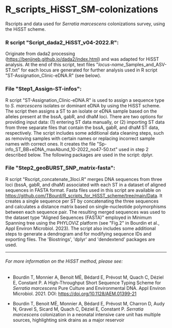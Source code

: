# R_scripts_HiSST_SM-colonizations
 Rscripts and data used for *Serratia marcescens* colonizations survey, using the HiSST scheme.
 
### R script "Script_dada2_HiSST_v04-2022.R":
Originate from dada2 processing (https://benjjneb.github.io/dada2/index.html) and was adapted for HiSST analysis. At the end of this script, text files "*locus-name*_Samples_and_ASV-ST.txt" for each locus are generated for further analysis used in R script "ST-Assignation_Clinic-eDNA.R" (see below).

### File "Step1_Assign-ST-infos":
R script "ST-Assignation_Clinic-eDNA.R" is used to assign a sequence type to *S. marcescens* isolates or dominant eDNA by using the HiSST scheme. The script then assigns a ST to an isolate or eDNA sample based on the alleles present at the bssA, gabR, and dhaM loci. There are two options for providing input data: (1) entering ST data manually, or (2) importing ST data from three separate files that contain the bssA, gabR, and dhaM ST data, respectively. The script includes some additional data cleaning steps, such as removing samples with certain names or replacing incorrect sample names with correct ones. It creates the file "Sp-info_ST_BB+eDNA_maxAbund_10-2022_no47-50.txt" used in step 2 described below. The following packages are used in the script: dplyr.

### File "Step2_geoBURST_SNP_matrix-fasta":
R script "Rscript_concatenate_3loci.R" merges DNA sequences from three loci (bssA, gabR, and dhaM) associated with each ST in a dataset of aligned sequences in FASTA format. Fasta files used in this script are available on https://github.com/TBourd/R_scripts_for_HiSST_scheme/tree/main/Data.
It creates a single sequence per ST by concatenating the three sequences and calculates a distance matrix based on single-nucleotide polymorphisms between each sequence pair. The resulting merged sequences was used to the dataset type "Aligned Sequences (FASTA)" employed in Minimum Spanning tree using the PHYLOViZ platform (see "Fig.2" in Bourdin et al., Appl Environ Microbiol. 2023). 
The script also includes some additional steps to generate a dendrogram and for modifying sequence IDs and exporting files. The 'Biostrings', 'dplyr' and 'dendextend' packages are used.
 
 _______________________________________________________
 ###### For more information on the HiSST method, please see:
 
- Bourdin T, Monnier A, Benoit MÈ, Bédard E, Prévost M, Quach C, Déziel E, Constant P. A High-Throughput Short Sequence Typing Scheme for *Serratia marcescens* Pure Culture and Environmental DNA. Appl Environ Microbiol. 2021. DOI: https://doi.org/10.1128/AEM.01399-21

- Bourdin T, Benoit MÈ, Monnier A, Bédard E, Prévost M, Charron D, Audy N, Gravel S, Sicard M, Quach C, Déziel E, Constant P. *Serratia marcescens* colonization in a neonatal intensive care unit has multiple sources, highlighting sink drains as a major reservoir
